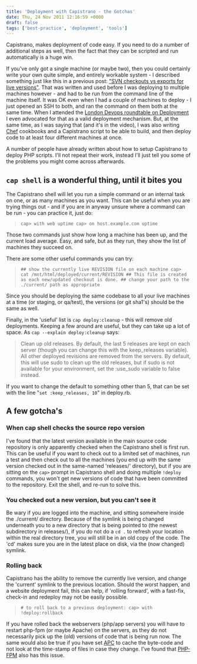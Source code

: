 ```yaml
---
title: 'Deployment with Capistrano - the Gotchas'
date: Thu, 24 Nov 2011 12:16:59 +0000
draft: false
tags: ['best-practice', 'deployment', 'tools']
---
```


Capistrano, makes deployment of code easy. If you need to do a number of additional steps as well, then the fact that they can be scripted and run automatically is a huge win.

If you've only got a single machine (or maybe two), then you could certainly write your own quite simple, and entirely workable system - I described something just like this in a previous post: ["SVN checkouts vs exports for live versions"](http://www.phpscaling.com/2008/03/09/svn-checkouts-vs-exports-for-live-versions/). That was written and used before I was deploying to multiple machines however - and had to be run from the command line of the machine itself. It was OK even when I had a couple of machines to deploy - I just opened an SSH to both, and ran the command on them both at the same time. When I attended the [London Devops roundtable on Deployment](https://devblog.timgroup.com/index.php/2010/12/01/devops-comes-to-youdevise) I even advocated for that as a valid deployment mechanism. But, at the same time, as I was saying that (and it's in the video), I was also writing [Chef](http://www.opscode.com/chef/) cookbooks and a Capistrano script to be able to build, and then deploy code to at least four different machines at once.

A number of people have already written about how to setup Capistrano to deploy PHP scripts. I'll not repeat their work, instead I'll just tell you some of the problems you might come across afterwards.

`cap shell` is a wonderful thing, until it bites you
----------------------------------------------------

The Capistrano shell will let you run a simple command or an internal task on one, or as many machines as you want. This can be useful when you are trying things out - and if you are in anyway unsure where a command can be run - you can practice it, just do:

> `cap> with web uptime cap> on host.example.com uptime`

Those two commands just show how long a machine has been up, and the current load average. Easy, and safe, but as they run, they show the list of machines they succeed on.

There are some other useful commands you can try:

> `## show the currently live REVISION file on each machine cap> cat /mnt/html/deployed/current/REVISION ## This file is created as each new/updated checkout is done. ## change your path to the ./current/ path as appropriate`

Since you should be deploying the same codebase to all your live machines at a time (or staging, or qa/test), the versions (or git sha1's) should be the same as well.

Finally, in the 'useful' list is `cap deploy:cleanup` - this will remove old deployments. Keeping a few around are useful, but they can take up a lot of space. As `cap --explain deploy:cleanup` says:

> Clean up old releases. By default, the last 5 releases are kept on each server (though you can change this with the keep\_releases variable). All other deployed revisions are removed from the servers. By default, this will use sudo to clean up the old releases, but if sudo is not available for your environment, set the :use\_sudo variable to false instead.

If you want to change the default to something other than 5, that can be set with the line "`set :keep_releases, 10`" in deploy.rb.

A few gotcha's
--------------

### When cap shell checks the source repo version

I've found that the latest version available in the main source code repository is only apparently checked when the Capistrano shell is first run. This can be useful if you want to check out to a limited set of machines, run a test and then check out to all the machines (you end up with the same version checked out in the same-named 'releases/' directory), but if you are sitting on the `cap>` prompt in Capistrano shell and doing multiple `!deploy` commands, you won't get new versions of code that have been committed to the repository. Exit the shell, and re-run to solve this.

### You checked out a new version, but you can't see it

Be wary if you are logged into the machine, and sitting somewhere inside the ./current/ directory. Because of the symlink is being changed underneath you to a new directory that is being pointed to (the newest subdirectory in releases/), if you do not do a `cd .` to refresh your location within the real directory tree, you will still be in an old copy of the code. The 'cd' makes sure you are in the latest place on disk, via the (now changed) symlink.

### Rolling back

Capistrano has the ability to remove the currently live version, and change the 'current' symlink to the previous location. Should the worst happen, and a website deployment fail, this can help, if 'rolling forward', with a fast-fix, check-in and redeploy may not be easily possible.

> `# to roll back to a previous deployment: cap> with !deploy:rollback`

If you have rolled back the webservers (php/app servers) you will have to restart php-fpm (or maybe Apache) on the servers, as they do not necessarily pick up the (old) versions of code that is being run now. The same would also be true if you have set [APC](http://uk.php.net/manual/en/book.apc.php) to cache the byte-code and not look at the time-stamp of files in case they change. I've found that [PHP-FPM](http://uk.php.net/manual/en/install.fpm.php "FastCGI Process Manager (FPM)") also has this issue.